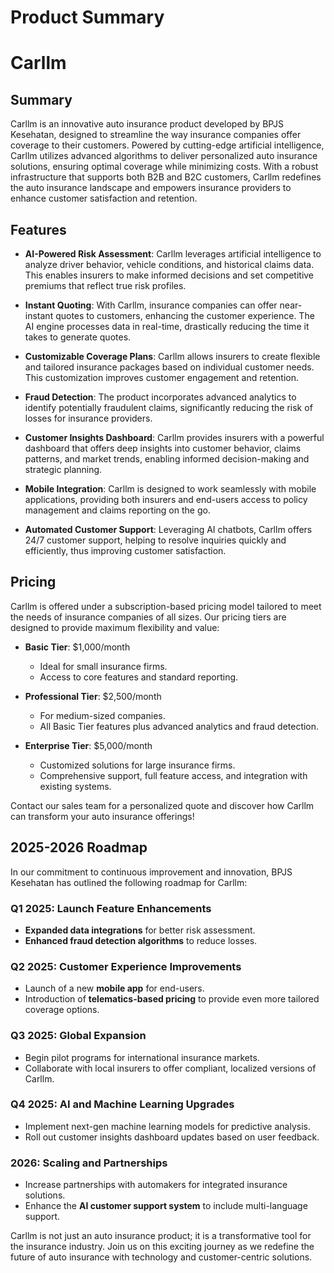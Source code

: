 # Product Summary

# Carllm

## Summary

Carllm is an innovative auto insurance product developed by BPJS Kesehatan, designed to streamline the way insurance companies offer coverage to their customers. Powered by cutting-edge artificial intelligence, Carllm utilizes advanced algorithms to deliver personalized auto insurance solutions, ensuring optimal coverage while minimizing costs. With a robust infrastructure that supports both B2B and B2C customers, Carllm redefines the auto insurance landscape and empowers insurance providers to enhance customer satisfaction and retention.

## Features

- **AI-Powered Risk Assessment**: Carllm leverages artificial intelligence to analyze driver behavior, vehicle conditions, and historical claims data. This enables insurers to make informed decisions and set competitive premiums that reflect true risk profiles.

- **Instant Quoting**: With Carllm, insurance companies can offer near-instant quotes to customers, enhancing the customer experience. The AI engine processes data in real-time, drastically reducing the time it takes to generate quotes.

- **Customizable Coverage Plans**: Carllm allows insurers to create flexible and tailored insurance packages based on individual customer needs. This customization improves customer engagement and retention.

- **Fraud Detection**: The product incorporates advanced analytics to identify potentially fraudulent claims, significantly reducing the risk of losses for insurance providers.

- **Customer Insights Dashboard**: Carllm provides insurers with a powerful dashboard that offers deep insights into customer behavior, claims patterns, and market trends, enabling informed decision-making and strategic planning.

- **Mobile Integration**: Carllm is designed to work seamlessly with mobile applications, providing both insurers and end-users access to policy management and claims reporting on the go.

- **Automated Customer Support**: Leveraging AI chatbots, Carllm offers 24/7 customer support, helping to resolve inquiries quickly and efficiently, thus improving customer satisfaction.

## Pricing

Carllm is offered under a subscription-based pricing model tailored to meet the needs of insurance companies of all sizes. Our pricing tiers are designed to provide maximum flexibility and value:

- **Basic Tier**: $1,000/month
  - Ideal for small insurance firms.
  - Access to core features and standard reporting.

- **Professional Tier**: $2,500/month
  - For medium-sized companies.
  - All Basic Tier features plus advanced analytics and fraud detection.

- **Enterprise Tier**: $5,000/month
  - Customized solutions for large insurance firms.
  - Comprehensive support, full feature access, and integration with existing systems.

Contact our sales team for a personalized quote and discover how Carllm can transform your auto insurance offerings!

## 2025-2026 Roadmap

In our commitment to continuous improvement and innovation, BPJS Kesehatan has outlined the following roadmap for Carllm:

### Q1 2025: Launch Feature Enhancements
- **Expanded data integrations** for better risk assessment.
- **Enhanced fraud detection algorithms** to reduce losses.

### Q2 2025: Customer Experience Improvements
- Launch of a new **mobile app** for end-users.
- Introduction of **telematics-based pricing** to provide even more tailored coverage options.

### Q3 2025: Global Expansion
- Begin pilot programs for international insurance markets.
- Collaborate with local insurers to offer compliant, localized versions of Carllm.

### Q4 2025: AI and Machine Learning Upgrades
- Implement next-gen machine learning models for predictive analysis.
- Roll out customer insights dashboard updates based on user feedback.

### 2026: Scaling and Partnerships
- Increase partnerships with automakers for integrated insurance solutions.
- Enhance the **AI customer support system** to include multi-language support.

Carllm is not just an auto insurance product; it is a transformative tool for the insurance industry. Join us on this exciting journey as we redefine the future of auto insurance with technology and customer-centric solutions.